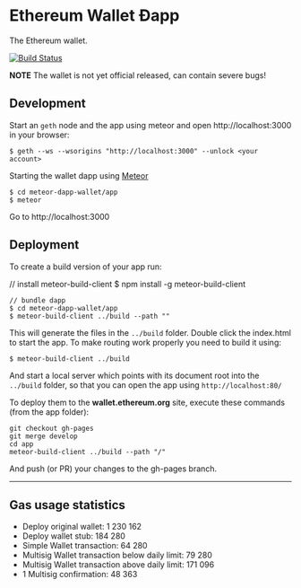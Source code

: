 # Ethereum Wallet Ðapp

The Ethereum wallet.

[![Build Status](https://travis-ci.org/ethereum/meteor-dapp-wallet.svg?branch=master)](https://travis-ci.org/ethereum/meteor-dapp-wallet)

**NOTE** The wallet is not yet official released,
can contain severe bugs!

## Development

Start an `geth` node and the app using meteor and open http://localhost:3000 in your browser:

    $ geth --ws --wsorigins "http://localhost:3000" --unlock <your account>

Starting the wallet dapp using [Meteor](https://meteor.com/install)

    $ cd meteor-dapp-wallet/app
    $ meteor

Go to http://localhost:3000

## Deployment

To create a build version of your app run:

// install meteor-build-client
$ npm install -g meteor-build-client

    // bundle dapp
    $ cd meteor-dapp-wallet/app
    $ meteor-build-client ../build --path ""

This will generate the files in the `../build` folder. Double click the index.html to start the app.
To make routing work properly you need to build it using:

    $ meteor-build-client ../build

And start a local server which points with its document root into the `../build` folder,
so that you can open the app using `http://localhost:80/`

To deploy them to the **wallet.ethereum.org** site, execute these commands (from the app folder):

    git checkout gh-pages
    git merge develop
    cd app
    meteor-build-client ../build --path "/"

And push (or PR) your changes to the gh-pages branch.

---

## Gas usage statistics

- Deploy original wallet: 1 230 162
- Deploy wallet stub: 184 280
- Simple Wallet transaction: 64 280
- Multisig Wallet transaction below daily limit: 79 280
- Multisig Wallet transaction above daily limit: 171 096
- 1 Multisig confirmation: 48 363
